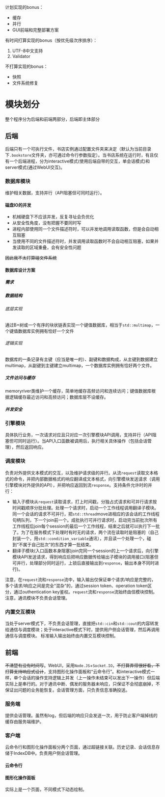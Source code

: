 计划实现的bonus：
- 缓存
- 并行
- GUI前端和完整部署方案

有时间打算实现的bonus（按优先级次序排序）：
1. UTF-8中文支持
2. Validator

不打算实现的bonus：
- 快照
- 文件系统修复

# 模块划分
整个程序分为后端和前端两部分，后端即主体部分
## 后端
后端只有一个可执行文件，书店实例通过配置文件夹来决定（默认为当前目录下`.bookstore`文件夹，亦可通过命令行参数指定）。当书店系统在运行时，有且仅有一个后端进程，分为interactive模式(使用后端自带的交互，单会话模式)和server模式(通过WebUI交互)。
### 数据库模块
维护相关数据，支持并行（API阻塞但可同时运行）。
#### 磁盘IO的并发
- 机械硬盘下不应该并发，反复寻址会负优化
- 从安全性角度，没有把握不要同时写
- 进程内部使用同一个文件描述符时，可以并发地调用读取函数，但是会自动相互阻塞
- 当使用不同的文件描述符时，并发调用读取函数时不会自动相互阻塞，如果并发读取的区域重叠，会有安全性问题

~~因此我不太打算碰文件系统~~

#### 数据库设计方案
##### 需求

##### 数据结构
###### 底层实现
通过B+树或一个有序的块状链表实现一个键值数据库，相当于`std::multimap`，一个键值数据库实例拥有恰好一个文件
###### 逻辑实现
数据库的一条记录有主键（应当是唯一的）、副键和数据构成，从主键到数据建立multimap，从副键到主键建立multimap，一个数据库实例拥有恰好两个文件。

##### 文件访问与缓存
memoryriver类维护一个缓存，简单地缓存高频访问和连续访问；键值数据库根据逻辑缓存最近访问和高频访问；数据库层不设缓存。

##### 并发安全


### 引擎模块
具体执行业务，一次请求对应且只对应一次引擎模块API调用，支持并行（API阻塞但可同时运行）。当API入口函数被调用后，执行相关具体操作（包括会话管理），然后返回响应。

### 调度模块
负责对外提供文本模式的交互，以及维护请求级的并行。从流`request`读取文本格式的命令，并把内部数据格式的响应翻译成文本格式，向引擎模块发送请求（调用引擎模块对外提供的API），并把响应返回到流`response`。支持条件允许时的并行：
- 输入子模块从`request`读取请求，打上时间戳，分独占式请求和可并行请求按时间戳顺序分批处理。处理一个请求时，启动一个工作线程调用翻译子模块。同一个会话的请求不可并行，把`std::thread`move进相应的该会话的工作线程句柄队列，下一个join前一个。成批执行可并行请求时，启动完当前批次所有工作线程后join每个session的最后一个工作线程，结束之后就可以执行下一批了。为了在服务模式下处理时有时无的请求，两个流在读取时是阻塞的（自己封装一个，用`std::condition_variable`通讯），并且读一个处理一个，碰到“不属于自己批次”的东西才算一批结束。
- 翻译子模块(入口函数本身阻塞)join完同一个session的上一个请求后，向引擎模块API发送请求，得到响应后把响应数据传给输出子模块的调用接口(阻塞但可并行，处理部分同时运行，上锁后直接输出到`response`，输出本身不同时进行)。

注意，在`request`流和`response`流中，输入输出仅保证单个请求/响应是完整的，多个请求/响应之间是完全“混杂”的，通过session token、operation token区分，通过outhentication key鉴权。`request`流和`response`流始终由信模块控制。注意，通讯模块不负责会话管理。

### 内置交互模块
当处于server模式下，不负责会话管理，直接把`std::cin`和`std::cout`的内容转发给通信与调度模块；处于interactive模式下时，提供用户侧会话管理，然后再调用通信与调度模块。
标准输入输出始终由内置交互模块控制。

## 前端
~~不清楚有没有时间写~~。WebUI，采用`Node.JS`+`Socket.IO`，~~不打算弄得很好看，不打算支持响应式设计~~，支持图形化操作面板和“云命令行”。和interactive模式一样，单个会话的操作支持逻辑上并发（上一操作未结束可以发出下一操作）但后端实际上是串行的。对于通讯中断、偶发的服务器未响应，只保证不会彻底崩掉，不保证出问题的业务能恢复。会话管理方面，只负责信息准确投送。
### 服务端
提供会话管理。虽然有log，但后端的响应只会发送一次，用于防止客户端掉线的缓存由服务端维护。
### 客户端
云命令行和图形化操作面板分两个页面，通过超链接关联。历史记录、会话信息存储于IndexDB中。负责用户侧会话管理。
#### 云命令行
#### 图形化操作面板
实际上是一个页面，不同模式下动态绘制。